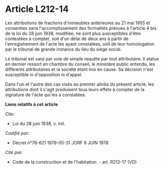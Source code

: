 # Article L212-14

Les attributions de fractions d'immeubles antérieures au 21 mai 1955 et consenties sans l'accomplissement des formalités
prévues à l'article 4 bis de la loi du 28 juin 1938, modifiée, ne sont plus susceptibles d'être contestées à compter, soit
d'un délai de deux ans à partir de l'enregistrement de l'acte les ayant constatées, soit de leur homologation par le tribunal
de grande instance du lieu du siège social. 

Le tribunal est saisi par voie de simple requête par tout attributaire. Il statue en dernier ressort en chambre du conseil,
le ministère public entendu, les différents attributaires et la société étant mis en cause. Sa décision n'est susceptible ni
d'opposition ni d'appel. 

Dans l'un et l'autre des cas visés au premier alinéa du présent article, les attributions dont il s'agit produisent tous
leurs effets à compter de la signature de l'acte qui les a constatées.

**Liens relatifs à cet article**

_Cite_:

  - Loi du 28 juin 1938, v. init.

_Codifié par_:

  - Décret n°78-621 1978-05-31 JORF 8 JUIN 1978

_Cité par_:

  - Code de la construction et de l'habitation. - art. R212-17 (VD)
